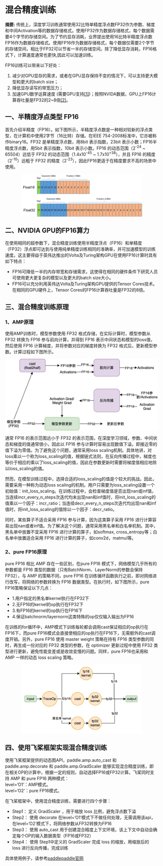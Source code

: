 # 混合精度训练
**摘要:** 传统上，深度学习训练通常使用32比特单精度浮点数FP32作为参数、梯度和中间Activation等的数据存储格式。使用FP32作为数据存储格式，每个数据需要4个字节的存储空间。为了节约显存消耗，业界提出使用16比特半精度浮点数FP16作为数据存储格式。使用FP16作为数据存储格式，每个数据仅需要2个字节的存储空间，相比于FP32可以节省一半的存储空间。除了降低显存消耗，FP16格式下，计算速度通常也更快,因此可以加速训练。  
  
FP16训练可以带来以下好处：  
1. 减少对GPU显存的需求，或者在GPU显存保持不变的情况下，可以支持更大模型和更大的batch size；
2. 降低显存读写的带宽压力；
3. 加速GPU数学运算速度 (需要GPU支持[[1]](https://docs.nvidia.com/deeplearning/performance/mixed-precision-training/index.html#tensorop))；按照NVIDA数据，GPU上FP16计算吞吐量是FP32的2~8倍[[2]](https://arxiv.org/abs/1710.03740)。  

## 一、半精度浮点类型 FP16
首先介绍半精度（FP16）。如下图所示，半精度浮点数是一种相对较新的浮点类型，在计算机中使用2字节（16比特）存储。在IEEE 754-2008标准中，它亦被称作binary16。FP32 是单精度浮点数，用8bit 表示指数，23bit 表示小数；FP16半精度浮点数，用5bit 表示指数，10bit 表示小数。FP16 的动态范围（2<sup>-24</sup> ~ 65504）远低于 FP32 的动态范围（1.4x10<sup>-45</sup> ~ 1.7x10<sup>+38</sup>），并且 FP16 的精度（2<sup>-10</sup>）远粗于 FP32 的精度（2<sup>-23</sup>），因此FP16更适于在精度要求不高的场景中使用。  
<div  align="center">  
<img src="./imgs/half_precision.png" width = "400"  align=center />  
</div>

  
## 二、NVIDIA GPU的FP16算力
在使用相同的超参数下，混合精度训练使用半精度浮点（FP16）和单精度（FP32）浮点即可达到与使用纯单精度训练相同的准确率，并可加速模型的训练速度。这主要得益于英伟达推出的Volta及Turing架构GPU在使用FP16计算时具有如下特点：  
- FP16可降低一半的内存带宽和存储需求，这使得在相同的硬件条件下研究人员可使用更大更复杂的模型以及更大的batch size大小。
- FP16可以充分利用英伟达Volta及Turing架构GPU提供的Tensor Cores技术。在相同的GPU硬件上，Tensor Cores的FP16计算吞吐量是FP32的8倍。  
  
## 三、混合精度训练原理
### 1、AMP原理
使用AMP训练时，模型参数使用 FP32 格式存储，在实际计算时，模型参数从 FP32 转换为 FP16 参与前向计算，并得到 FP16 表示中间状态和模型的loss值，然后使用 FP16 计算梯度，并将参数对应的梯度转换为 FP32 格式后，更新模型参数。计算过程如下图所示。  
<div  align="center">  
<img src="./imgs/amp_arch.png" width = "600"  align=center />  
</div>  
  
通常 FP16 的表示范围远小于 FP32 的表示范围，在深度学习领域，参数、中间状态和梯度的值通常很小，因此以 FP16 参与计算时容易出现数值下溢，即接近零的值下溢为零值。为了避免这个问题，通常采用loss scaling机制。具体地讲，对loss乘以一个称为loss_scaling的值，根据链式法则，在反向传播过程中，梯度也等价于相应的乘以了loss_scaling的值，因此在参数更新时需要将梯度值相应地除以loss_scaling的值。
  
然而，在模型训练过程中，选择合适的loss_scaling的值是个较大的挑战。因此，需要采用一种称为动态loss scaling的机制。用户只需要为loss_scaling设置一个初始值：init_loss_scaling。在训练过程中，会检查梯度值是否出现nan或inf值，当连续incr_every_n_steps次迭代均未出现nan和inf值时，将init_loss_scaling的值乘以一个因子：incr_ratio；当连续decr_every_n_steps次迭代均出现nan和inf值时，将init_loss_scaling的值除以一个因子：decr_ratio。  
  
同时，某些算子不适合采用 FP16 参与计算，因为这类算子采用 FP16 进行计算容易出现nan或者inf值。为了解决这个问题，通常采用黑名单和白名单机制。其中，黑名单中放置不宜采用 FP16 进行计算的算子，如softmax, cross_entropy等；白名单中放置适合采用 FP16 进行计算的算子，如conv2d，matmul等。  

### 2、pure FP16原理

pure FP16 相比 AMP 存在一些区别，在pure FP16 模式下，网络模型几乎所有的参数都是 FP16 类型的数据（只有BatchNorm、LayerNorm的参数会保持FP32），与 AMP 的策略不同，pure FP16 在训练循环函数执行之前，即对网络进行改写，将网络的参数转换为 FP16 数据类型。在执行时，如下图所示，pure FP16策略保证以下几点：  
- 1.用户指定的黑名单kernel执行在FP32下
- 2.无FP16的kernel的op执行在FP32下
- 3.有FP16的kernel的op执行在FP16下
- 4.保证batchnorm/layernorm这类特殊的op仅仅输入输出为FP16
  
在训练的for循环中，AMP模式下训练每轮都会调用cast保证相应的op执行在FP16下，而pure FP16模式会直接使相应的op执行在FP16下，无需额外的cast调度开销。另外，pure FP16 使用 master weight 策略在持有 FP16 类型参数的同时，再生成一份对应的 FP32 类型的参数，在 optimizer 更新过程中使用 FP32 类型进行更新，避免性能变差或是收敛变慢的问题。同样，pure FP16也采用和 AMP 一样的动态 loss scaling 策略。  
<div  align="center">  
<img src="./imgs/pure_fp16.png" width = "400"  align=center />  
</div>

## 四、使用飞桨框架实现混合精度训练
使用飞桨框架提供的动态图API，paddle.amp.auto_cast 和 paddle.amp.decorate 和 paddle.amp.GradScaler 能够实现混合精度训练，即在相关OP的计算中，根据一定的规则，自动选择FP16或FP32计算。飞桨同时支持 AMP 和 pure FP16 两种模式：  
level=’O1‘：AMP模式。  
level=’O2‘：pure FP16模式。  
  
在飞桨框架中，使用混合精度训练，需要进行四个步骤：  
- Step1： 定义 GradScaler ，用于缩放 loss 比例，避免浮点数下溢
- Step2： 使用 decorate 在level=’O1‘模式下不做任何处理，无需调用该api，在level=’O2‘模式下，将网络参数从FP32转换为FP16
- Step3： 使用 auto_cast 用于创建混合精度上下文环境，该上下文中自动会确定每个OP的输入数据类型（FP16或FP32）
- Step4： 使用 Step1中定义的 GradScaler 完成 loss 的缩放，用缩放后的 loss 进行反向传播，完成训练  
  
具体使用例子，请参考[paddlepaddle官网](https://www.paddlepaddle.org.cn/documentation/docs/zh/guides/01_paddle2.0_introduction/basic_concept/amp_cn.html)


